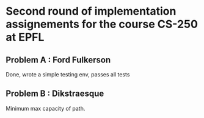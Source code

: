 # Second round of implementation assignements for the course CS-250 at EPFL

## Problem A : Ford Fulkerson

Done, wrote a simple testing env, passes all tests

## Problem B : Dikstraesque

Minimum max capacity of path.